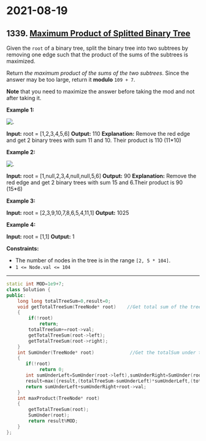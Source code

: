 # 2021-08-19

## 1339. [Maximum Product of Splitted Binary Tree](https://leetcode.com/problems/maximum-product-of-splitted-binary-tree/)

Given the `root` of a binary tree, split the binary tree into two subtrees by removing one edge such that the product of the sums of the subtrees is maximized.

Return _the maximum product of the sums of the two subtrees_. Since the answer may be too large, return it **modulo** `109 + 7`.

**Note** that you need to maximize the answer before taking the mod and not after taking it.

**Example 1:**

![.](https://assets.leetcode.com/uploads/2020/01/21/sample_1_1699.png)

**Input:** root = \[1,2,3,4,5,6\]
**Output:** 110
**Explanation:** Remove the red edge and get 2 binary trees with sum 11 and 10. Their product is 110 (11\*10)

**Example 2:**

![.](https://assets.leetcode.com/uploads/2020/01/21/sample_2_1699.png)

**Input:** root = \[1,null,2,3,4,null,null,5,6\]
**Output:** 90
**Explanation:** Remove the red edge and get 2 binary trees with sum 15 and 6.Their product is 90 (15\*6)

**Example 3:**

**Input:** root = \[2,3,9,10,7,8,6,5,4,11,1\]
**Output:** 1025

**Example 4:**

**Input:** root = \[1,1\]
**Output:** 1

**Constraints:**

- The number of nodes in the tree is in the range `[2, 5 * 104]`.
- `1 <= Node.val <= 104`

---

```c++
static int MOD=1e9+7;
class Solution {
public:
    long long totalTreeSum=0,result=0;
    void getTotalTreeSum(TreeNode* root)    //Get total sum of the tree.
    {
        if(!root)
            return;
        totalTreeSum+=root->val;
        getTotalTreeSum(root->left);
        getTotalTreeSum(root->right);
    }
    int SumUnder(TreeNode* root)             //Get the totalSum under the node `root` including root.
    {
       if(!root)
            return 0;
       int sumUnderLeft=SumUnder(root->left),sumUnderRight=SumUnder(root->right); //Get the sum of left and right subtree under node 'root'
       result=max({result,(totalTreeSum-sumUnderLeft)*sumUnderLeft,(totalTreeSum-sumUnderRight)*sumUnderRight});    //Get the max product after making left or right subtrees as seprarate tree.
       return sumUnderLeft+sumUnderRight+root->val;
    }
    int maxProduct(TreeNode* root)
    {
        getTotalTreeSum(root);
        SumUnder(root);
        return result%MOD;
    }
};
```
